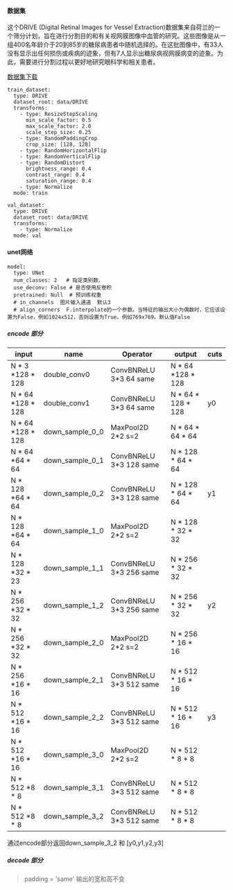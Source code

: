 #### 数据集

这个DRIVE (Digital Retinal Images for Vessel Extraction)数据集来自荷兰的一个筛分计划，旨在进行分割目的和有关视网膜图像中血管的研究。这些图像是从一组400名年龄介于20到85岁的糖尿病患者中随机选择的。在这批图像中，有33人没有显示出任何损伤或疾病的迹象，但有7人显示出糖尿病视网膜病变的迹象。为此，需要进行分割过程以更好地研究眼科学和相关患者。

[数据集下载](https://bj.bcebos.com/paddleseg/dataset/drive/drive.zip)


```
train_dataset:
  type: DRIVE
  dataset_root: data/DRIVE
  transforms:
    - type: ResizeStepScaling
      min_scale_factor: 0.5
      max_scale_factor: 2.0
      scale_step_size: 0.25
    - type: RandomPaddingCrop
      crop_size: [128, 128]
    - type: RandomHorizontalFlip
    - type: RandomVerticalFlip
    - type: RandomDistort
      brightness_range: 0.4
      contrast_range: 0.4
      saturation_range: 0.4
    - type: Normalize
  mode: train

val_dataset:
  type: DRIVE
  dataset_root: data/DRIVE
  transforms:
    - type: Normalize
  mode: val
```




#### unet网络

```
model:
  type: UNet
  num_classes: 2   # 指定类别数，
  use_deconv: False # 是否使用反卷积
  pretrained: Null  # 预训练权重
  # in_channels  图片输入通道  默认3
  # align_corners  F.interpolate的一个参数。当特征的输出大小为偶数时，它应该设置为False，例如1024x512，否则设置为True，例如769x769。默认值False
```

##### encode 部分

| input | name | Operator | output| cuts |
| --- | --- | --- | ---| --- |
| N * 3 *128 * 128 | double_conv0 | ConvBNReLU 3*3 64 same  | N * 64 *128 * 128 | |
| N * 64 *128 * 128 | double_conv1 | ConvBNReLU 3*3 64 same  | N * 64 * 128 * 128 | y0 |
| N * 64 *128 * 128 | down_sample_0_0 | MaxPool2D 2*2 s=2 | N * 64 * 64 * 64 | |
| N * 64 *64 * 64 | down_sample_0_1 | ConvBNReLU 3*3 128 same | N * 128 * 64 * 64 | |
| N * 128 *64 * 64 | down_sample_0_2 | ConvBNReLU 3*3 128 same | N * 128 * 64 * 64 | y1 |
| N * 128 *64 * 64 | down_sample_1_0 | MaxPool2D 2*2 s=2 | N * 128 * 32 * 32 | |
| N * 128 *32 * 23 | down_sample_1_1 | ConvBNReLU 3*3 256 same | N * 256 * 32 * 32 | |
| N * 256 *32 * 32 | down_sample_1_2 | ConvBNReLU 3*3 256 same | N * 256 * 32 * 32 | y2|
| N * 256 *32 * 32 | down_sample_2_0 | MaxPool2D 2*2 s=2 | N * 256 * 16 * 16 | |
| N * 256 *16 * 16 | down_sample_2_1 | ConvBNReLU 3*3 512 same | N * 512 * 16 * 16 | |
| N * 512 *16 * 16 | down_sample_2_2 | ConvBNReLU 3*3 512 same | N * 512 * 16 * 16 | y3 |
| N * 512 *16 * 16 | down_sample_3_0 | MaxPool2D 2*2 s=2 | N * 512 * 8 * 8 | |
| N * 512 *8 * 8 | down_sample_3_1 | ConvBNReLU 3*3 512 same | N * 512 * 8 * 8 | |
| N * 512 *8 * 8 | down_sample_3_2 | ConvBNReLU 3*3 512 same | N * 512 * 8 * 8 | |

通过encode部分返回down_sample_3_2 和 [y0,y1,y2,y3]


##### decode 部分





> padding = 'same' 输出的宽和高不变
